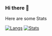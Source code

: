 ### Hi there 👋

Here are some Stats

[![Langs](https://github-readme-stats-powy.vercel.app/api/top-langs/?username=powy-e&langs_count=3&?exclude_repo=CheckVac&theme=radical)](https://www.youtube.com/watch?v=dQw4w9WgXcQ)
[![Stats](https://github-readme-stats-powy-e.vercel.app/api?username=powy-e&show_icons=true&theme=radical)](https://www.youtube.com/watch?v=M5V_IXMewl4)

